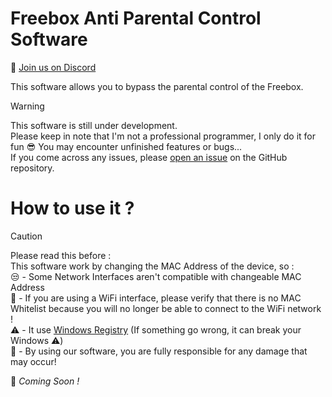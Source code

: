 # Freebox Anti Parental Control Software 

💬 [Join us on Discord](https://discord.gg/fXqRdHRd6G)

This software allows you to bypass the parental control of the Freebox.

> [!WARNING]
> This software is still under development.<br>
> Please keep in note that I'm not a professional programmer, I only do it for fun 😎
> You may encounter unfinished features or bugs...<br>
> If you come across any issues, please [open an issue](https://github.com/R0M107/Freebox-APC-Software/issues/new) on the GitHub repository.<br>

# How to use it ?

> [!CAUTION]
> Please read this before : <br>
> This software work by changing the MAC Address of the device, so :<br>
> :unamused: - Some Network Interfaces aren't compatible with changeable MAC Address<br>
> :signal_strength: - If you are using a WiFi interface, please verify that there is no MAC Whitelist because you will no longer be able to connect to the WiFi network !<br>
> :warning: - It use [Windows Registry](https://en.wikipedia.org/wiki/Windows_Registry) (If something go wrong, it can break your Windows ⚠️) <br>
> :red_circle: - By using our software, you are fully responsible for any damage that may occur!

🚀 *Coming Soon !*

</p>
